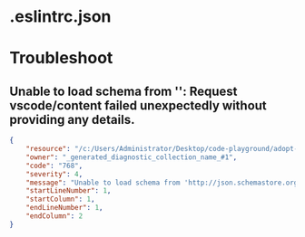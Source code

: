 # .eslintrc.json

# Troubleshoot
## Unable to load schema from '': Request vscode/content failed unexpectedly without providing any details.
```json
{
	"resource": "/c:/Users/Administrator/Desktop/code-playground/adopt-me/.eslintrc.json",
	"owner": "_generated_diagnostic_collection_name_#1",
	"code": "768",
	"severity": 4,
	"message": "Unable to load schema from 'http://json.schemastore.org/eslintrc': Request vscode/content failed unexpectedly without providing any details.",
	"startLineNumber": 1,
	"startColumn": 1,
	"endLineNumber": 1,
	"endColumn": 2
}
```